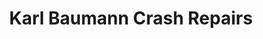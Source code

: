 ---
title: "Karl Baumann Crash Repairs"
url: /dungarvan/karl-baumann-crash-repairs/
shop: car repair
---